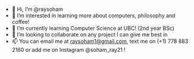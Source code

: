 - 👋 Hi, I’m @raysoham
- 👀 I’m interested in learning more about computers, philosophy and coffee!
- 🌱 I’m currently learning Computer Science at UBC! (2nd year BSc)
- 💞️ I’m looking to collaborate on any project I can give me best in
- 📫 You can email me at raysoham1@gmail.com, text me on (+1) 778 883 2160 or add me on Instagram @soham_ray21 !

<!---
raysoham/raysoham is a ✨ special ✨ repository because its `README.md` (this file) appears on your GitHub profile.
You can click the Preview link to take a look at your changes.
--->
